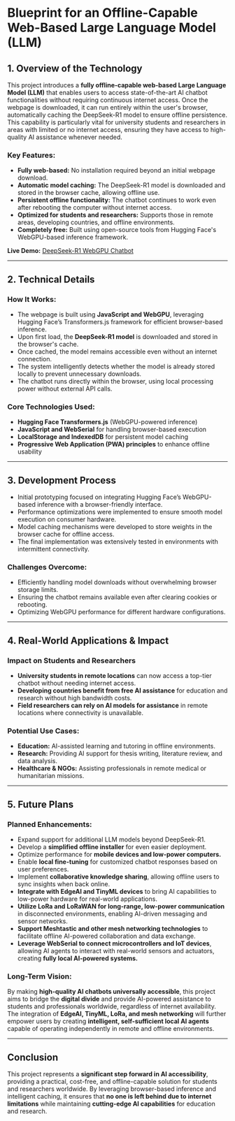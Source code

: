 # Blueprint for an Offline-Capable Web-Based Large Language Model (LLM)

## 1. Overview of the Technology
This project introduces a **fully offline-capable web-based Large Language Model (LLM)** that enables users to access state-of-the-art AI chatbot functionalities without requiring continuous internet access. Once the webpage is downloaded, it can run entirely within the user's browser, automatically caching the DeepSeek-R1 model to ensure offline persistence. This capability is particularly vital for university students and researchers in areas with limited or no internet access, ensuring they have access to high-quality AI assistance whenever needed.

### Key Features:
- **Fully web-based:** No installation required beyond an initial webpage download.
- **Automatic model caching:** The DeepSeek-R1 model is downloaded and stored in the browser cache, allowing offline use.
- **Persistent offline functionality:** The chatbot continues to work even after rebooting the computer without internet access.
- **Optimized for students and researchers:** Supports those in remote areas, developing countries, and offline environments.
- **Completely free:** Built using open-source tools from Hugging Face's WebGPU-based inference framework.

**Live Demo:** [DeepSeek-R1 WebGPU Chatbot](https://hpssjellis.github.io/my-examples-of-transformersJS/public/deepseek-r1-webgpu/deepseek-r1-webgpu-00.html)

---

## 2. Technical Details
### How It Works:
- The webpage is built using **JavaScript and WebGPU**, leveraging Hugging Face’s Transformers.js framework for efficient browser-based inference.
- Upon first load, the **DeepSeek-R1 model** is downloaded and stored in the browser's cache.
- Once cached, the model remains accessible even without an internet connection.
- The system intelligently detects whether the model is already stored locally to prevent unnecessary downloads.
- The chatbot runs directly within the browser, using local processing power without external API calls.

### Core Technologies Used:
- **Hugging Face Transformers.js** (WebGPU-powered inference)
- **JavaScript and WebSerial** for handling browser-based execution
- **LocalStorage and IndexedDB** for persistent model caching
- **Progressive Web Application (PWA) principles** to enhance offline usability

---

## 3. Development Process
- Initial prototyping focused on integrating Hugging Face’s WebGPU-based inference with a browser-friendly interface.
- Performance optimizations were implemented to ensure smooth model execution on consumer hardware.
- Model caching mechanisms were developed to store weights in the browser cache for offline access.
- The final implementation was extensively tested in environments with intermittent connectivity.

### Challenges Overcome:
- Efficiently handling model downloads without overwhelming browser storage limits.
- Ensuring the chatbot remains available even after clearing cookies or rebooting.
- Optimizing WebGPU performance for different hardware configurations.

---

## 4. Real-World Applications & Impact
### Impact on Students and Researchers
- **University students in remote locations** can now access a top-tier chatbot without needing internet access.
- **Developing countries benefit from free AI assistance** for education and research without high bandwidth costs.
- **Field researchers can rely on AI models for assistance** in remote locations where connectivity is unavailable.

### Potential Use Cases:
- **Education:** AI-assisted learning and tutoring in offline environments.
- **Research:** Providing AI support for thesis writing, literature review, and data analysis.
- **Healthcare & NGOs:** Assisting professionals in remote medical or humanitarian missions.

---

## 5. Future Plans
### Planned Enhancements:
- Expand support for additional LLM models beyond DeepSeek-R1.
- Develop a **simplified offline installer** for even easier deployment.
- Optimize performance for **mobile devices and low-power computers.**
- Enable **local fine-tuning** for customized chatbot responses based on user preferences.
- Implement **collaborative knowledge sharing**, allowing offline users to sync insights when back online.
- **Integrate with EdgeAI and TinyML devices** to bring AI capabilities to low-power hardware for real-world applications.
- **Utilize LoRa and LoRaWAN for long-range, low-power communication** in disconnected environments, enabling AI-driven messaging and sensor networks.
- **Support Meshtastic and other mesh networking technologies** to facilitate offline AI-powered collaboration and data exchange.
- **Leverage WebSerial to connect microcontrollers and IoT devices**, allowing AI agents to interact with real-world sensors and actuators, creating **fully local AI-powered systems.**

### Long-Term Vision:
By making **high-quality AI chatbots universally accessible**, this project aims to bridge the **digital divide** and provide AI-powered assistance to students and professionals worldwide, regardless of internet availability. The integration of **EdgeAI, TinyML, LoRa, and mesh networking** will further empower users by creating **intelligent, self-sufficient local AI agents** capable of operating independently in remote and offline environments.

---

## Conclusion
This project represents a **significant step forward in AI accessibility**, providing a practical, cost-free, and offline-capable solution for students and researchers worldwide. By leveraging browser-based inference and intelligent caching, it ensures that **no one is left behind due to internet limitations** while maintaining **cutting-edge AI capabilities** for education and research.

